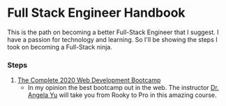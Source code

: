# Full Stack Engineer Handbook
This is the path on becoming a better Full-Stack Engineer that I suggest. I have a passion for technology and learning. So I'll be showing the steps I took on becoming a Full-Stack ninja. 

### Steps
1. [The Complete 2020 Web Development Bootcamp](https://www.udemy.com/course/the-complete-web-development-bootcamp/?referralCode=F2958B9D9447BDFC8244)
   * In my opinion the best bootcamp out in the web. The instructor [Dr. Angela Yu](https://www.udemy.com/user/4b4368a3-b5c8-4529-aa65-2056ec31f37e/) will take you from Rooky to Pro in this amazing course.
